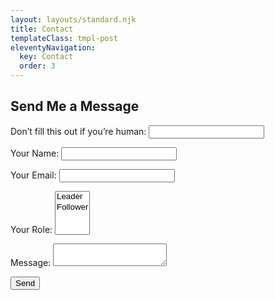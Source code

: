 ```yaml
---
layout: layouts/standard.njk
title: Contact
templateClass: tmpl-post
eleventyNavigation:
  key: Contact
  order: 3
---
```


<h2 class="mt-4">Send Me a Message</h2>
<form class="mb-4 p-2 border" name="contact" method="POST" netlify-honeypot="bot-field" data-netlify="true" >
  <p class="d-none">
    <label>Don’t fill this out if you’re human: <input name="bot-field" /></label>
  </p>
  <p class="mb-3">
    <label class="form-label d-block">Your Name: <input type="text" name="name" class="form-control d-block" required="required" maxlength="50"/></label>   
  </p>
  <p class="mb-3">
    <label class="form-label d-block">Your Email: <input type="email" name="email" class="form-control d-block" required="required"/></label>
  </p>
  <p class="mb-3">
    <label class="form-label">Your Role: <select name="role[]" multiple class="form-control" required="required">
      <option value="leader">Leader</option>
      <option value="follower">Follower</option>
    </select></label>
  </p>
  <p class="mb-3 d-block">
    <label class="form-label d-block">Message: <textarea name="message" class="form-control" required="required" maxlength="1000"></textarea></label>
  </p>
  <p class="mb-3">
    <button type="submit" class="btn btn-primary mx-auto d-block">Send</button>
  </p>
</form>